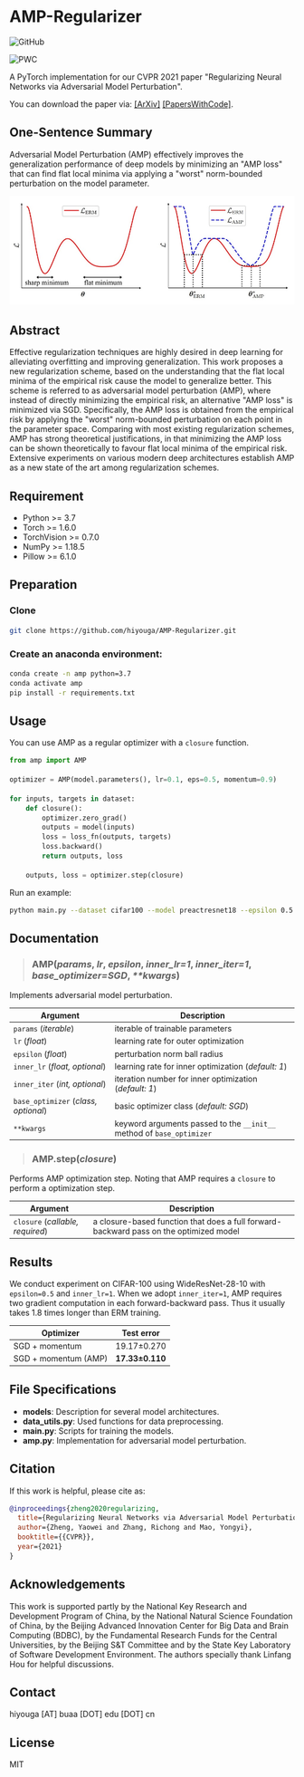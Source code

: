 # AMP-Regularizer

![GitHub](https://img.shields.io/github/license/hiyouga/amp-regularizer)

![PWC](https://img.shields.io/endpoint.svg?url=https://paperswithcode.com/badge/regularizing-neural-networks-via-adversarial/image-classification-on-svhn)

A PyTorch implementation for our CVPR 2021 paper "Regularizing Neural Networks via Adversarial Model Perturbation".

You can download the paper via: [[ArXiv]](https://arxiv.org/abs/2010.04925) [[PapersWithCode]](https://paperswithcode.com/paper/regularizing-neural-networks-via-adversarial).

## One-Sentence Summary

Adversarial Model Perturbation (AMP) effectively improves the generalization performance of deep models by minimizing an "AMP loss" that can find flat local minima via applying a "worst" norm-bounded perturbation on the model parameter.

![method](assets/method.jpg)

## Abstract

Effective regularization techniques are highly desired in deep learning for alleviating overfitting and improving generalization. This work proposes a new regularization scheme, based on the understanding that the flat local minima of the empirical risk cause the model to generalize better. This scheme is referred to as adversarial model perturbation (AMP), where instead of directly minimizing the empirical risk, an alternative "AMP loss" is minimized via SGD. Specifically, the AMP loss is obtained from the empirical risk by applying the "worst" norm-bounded perturbation on each point in the parameter space. Comparing with most existing regularization schemes, AMP has strong theoretical justifications, in that minimizing the AMP loss can be shown theoretically to favour flat local minima of the empirical risk. Extensive experiments on various modern deep architectures establish AMP as a new state of the art among regularization schemes. 

## Requirement

- Python >= 3.7
- Torch >= 1.6.0
- TorchVision >= 0.7.0
- NumPy >= 1.18.5
- Pillow >= 6.1.0

## Preparation

### Clone

```bash
git clone https://github.com/hiyouga/AMP-Regularizer.git
```

### Create an anaconda environment:

```bash
conda create -n amp python=3.7
conda activate amp
pip install -r requirements.txt
```

## Usage

You can use AMP as a regular optimizer with a `closure` function.

```python
from amp import AMP

optimizer = AMP(model.parameters(), lr=0.1, eps=0.5, momentum=0.9)

for inputs, targets in dataset:
    def closure():
        optimizer.zero_grad()
        outputs = model(inputs)
        loss = loss_fn(outputs, targets)
        loss.backward()
        return outputs, loss

    outputs, loss = optimizer.step(closure)
```

Run an example:

```bash
python main.py --dataset cifar100 --model preactresnet18 --epsilon 0.5 --inner_lr 1 --inner_iter 1
```

## Documentation

> ### **AMP(*params*, *lr*, *epsilon*, *inner_lr=1*, *inner_iter=1*, *base_optimizer=SGD*, *\*\*kwargs*)**

Implements adversarial model perturbation.

| Argument                             | Description                                                  |
| ------------------------------------ | ------------------------------------------------------------ |
| `params` (*iterable*)                | iterable of trainable parameters                             |
| `lr` (*float*)                       | learning rate for outer optimization                         |
| `epsilon` (*float*)                  | perturbation norm ball radius                                |
| `inner_lr` (*float, optional*)       | learning rate for inner optimization (*default: 1*)          |
| `inner_iter` (*int, optional*)       | iteration number for inner optimization (*default: 1*)       |
| `base_optimizer` (*class, optional*) | basic optimizer class (*default: SGD*)                       |
| `**kwargs`                           | keyword arguments passed to the `__init__` method of `base_optimizer` |

> ### **AMP.step(*closure*)**

Performs AMP optimization step. Noting that AMP requires a `closure` to perform a optimization step.

| Argument                         | Description                                                  |
| -------------------------------- | ------------------------------------------------------------ |
| `closure` (*callable, required*) | a closure-based function that does a full forward-backward pass on the optimized model |

## Results

We conduct experiment on CIFAR-100 using WideResNet-28-10 with `epsilon=0.5` and `inner_lr=1`. When we adopt `inner_iter=1`, AMP requires two gradient computation in each forward-backward pass. Thus it usually takes 1.8 times longer than ERM training.

| Optimizer            | Test error  |
| -------------------- | ----------- |
| SGD + momentum       | 19.17±0.270 |
| SGD + momentum (AMP) | **17.33±0.110** |

## File Specifications

- **models**: Description for several model architectures.
- **data_utils.py**: Used functions for data preprocessing.
- **main.py**: Scripts for training the models.
- **amp.py**: Implementation for adversarial model perturbation.

## Citation

If this work is helpful, please cite as:

```bibtex
@inproceedings{zheng2020regularizing,
  title={Regularizing Neural Networks via Adversarial Model Perturbation},
  author={Zheng, Yaowei and Zhang, Richong and Mao, Yongyi},
  booktitle={{CVPR}},
  year={2021}
}
```

## Acknowledgements

This work is supported partly by the National Key Research and Development Program of China, by the National Natural Science Foundation of China, by the Beijing Advanced Innovation Center for Big Data and Brain Computing (BDBC), by the Fundamental Research Funds for the Central Universities, by the Beijing S&T Committee and by the State Key Laboratory of Software Development Environment. The authors specially thank Linfang Hou for helpful discussions.

## Contact

hiyouga [AT] buaa [DOT] edu [DOT] cn

## License

MIT